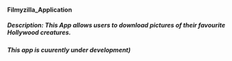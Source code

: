 #### Filmyzilla_Application

##### Description: This App allows users to download pictures of their favourite Hollywood creatures.
##### This app is cuurently under development)
